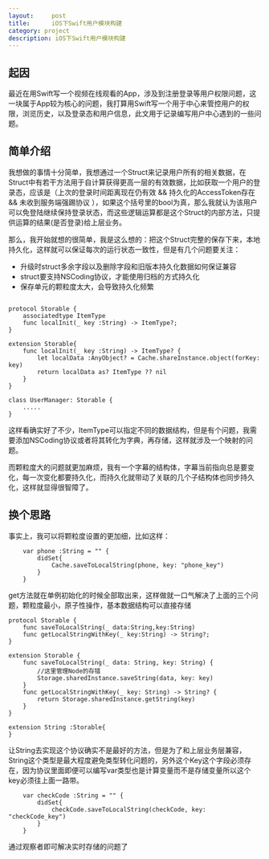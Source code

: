 ```yaml
---
layout:     post
title:      iOS下Swift用户模块构建
category: project
description: iOS下Swift用户模块构建
---
```


## 起因
最近在用Swift写一个视频在线观看的App，涉及到注册登录等用户权限问题，这一块属于App较为核心的问题，我打算用Swift写一个用于中心来管控用户的权限，浏览历史，以及登录态和用户信息，此文用于记录编写用户中心遇到的一些问题。

## 简单介绍
我想做的事情十分简单，我想通过一个Struct来记录用户所有的相关数据，在Struct中有若干方法用于自计算获得更高一层的有效数据，比如获取一个用户的登录态，应该是（上次的登录时间距离现在仍有效 && 持久化的AccessToken存在 && 未收到服务端强踢协议 ），如果这个括号里的bool为真，那么我就认为该用户可以免登陆继续保持登录状态，而这些逻辑运算都是这个Struct的内部方法，只提供运算的结果(是否登录)给上层业务。

那么，我开始就想的很简单，我是这么想的：把这个Struct完整的保存下来，本地持久化，这样就可以保证每次的运行状态一致性，但是有几个问题要关注：

- 升级时struct多余字段以及删除字段和旧版本持久化数据如何保证兼容
- struct要支持NSCoding协议，才能使用归档的方式持久化
- 保存单元的颗粒度太大，会导致持久化频繁

```

protocol Storable {
    associatedtype ItemType
    func localInit(_ key :String) -> ItemType?;
}

extension Storable{
    func localInit(_ key :String) -> ItemType? {
        let localData :AnyObject? = Cache.shareInstance.object(forKey: key)
        return localData as? ItemType ?? nil
    }
}

class UserManager: Storable {
	.....
}

```

这样看确实好了不少，ItemType可以指定不同的数据结构，但是有个问题，我需要添加NSCoding协议或者将其转化为字典，再存储，这样就涉及一个映射的问题。

而颗粒度大的问题就更加麻烦，我有一个字幕的结构体，字幕当前指向总是要变化，每一次变化都要持久化，而持久化就带动了关联的几个子结构体也同步持久化，这样就显得很智障了。



## 换个思路 

事实上，我可以将颗粒度设置的更加细，比如这样：

```
    var phone :String = "" {
        didSet{
            Cache.saveToLocalString(phone, key: "phone_key")
        }
    }
```

get方法就在单例初始化的时候全部取出来，这样做就一口气解决了上面的三个问题，颗粒度最小，原子性操作，基本数据结构可以直接存储

```
protocol Storable {
    func saveToLocalString(_ data:String,key:String)
    func getLocalStringWithKey(_ key:String) -> String?;
}

extension Storable {
    func saveToLocalString(_ data: String, key: String) {
        //这里管理Node的存错
        Storage.sharedInstance.saveString(data, key: key)
    }
    func getLocalStringWithKey(_ key: String) -> String? {
        return Storage.sharedInstance.getString(key)
    }
}

extension String :Storable{
}

```
让String去实现这个协议确实不是最好的方法，但是为了和上层业务层兼容，String这个类型是最大程度避免类型转化问题的，另外这个Key这个字段必须存在，因为协议里面即便可以编写var类型也是计算变量而不是存储变量所以这个key必须往上面一路带。

```
    var checkCode :String = "" {
        didSet{
            checkCode.saveToLocalString(checkCode, key: "checkCode_key")
        }
    }
```
通过观察者即可解决实时存储的问题了